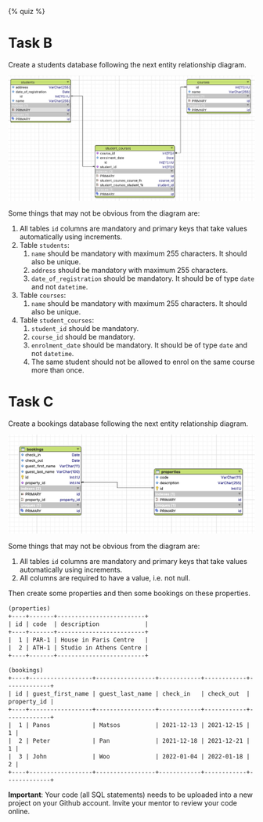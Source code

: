 {% quiz %}

# Task B

Create a students database following the next entity relationship diagram.

![Students Database ERD](./images/students-db-for-task.jpg)

Some things that may not be obvious from the diagram are:

1. All tables `id` columns are mandatory and primary keys that take values automatically using increments.
2. Table `students`:
    1. `name` should be mandatory with maximum 255 characters. It should also be unique.
    1. `address` should be mandatory with maximum 255 characters. 
    1. `date_of_registration` should be mandatory. It should be of type `date` and not `datetime`.
3. Table `courses`:
    1. `name` should be mandatory with maximum 255 characters. It should also be unique.
4. Table `student_courses`:
    1. `student_id` should be mandatory. 
    1. `course_id` should be mandatory.
    1. `enrolment_date` should be mandatory. It should be of type `date` and not `datetime`.
    1. The same student should not be allowed to enrol on the same course more than once.
    
    
# Task C

Create a bookings database following the next entity relationship diagram.

![Booking and Properties ERB](./images/bookings-and-properties.jpg)

Some things that may not be obvious from the diagram are:

1. All tables `id` columns are mandatory and primary keys that take values automatically using increments.
2. All columns are required to have a value, i.e. not null.

Then create some properties and then some bookings on these properties.

```
(properties)
+----+-------+-------------------------+
| id | code  | description             |
+----+-------+-------------------------+
|  1 | PAR-1 | House in Paris Centre   |
|  2 | ATH-1 | Studio in Athens Centre |
+----+-------+-------------------------+
```

```
(bookings)
+----+------------------+-----------------+------------+------------+-------------+
| id | guest_first_name | guest_last_name | check_in   | check_out  | property_id |
+----+------------------+-----------------+------------+------------+-------------+
|  1 | Panos            | Matsos          | 2021-12-13 | 2021-12-15 |           1 |
|  2 | Peter            | Pan             | 2021-12-18 | 2021-12-21 |           1 |
|  3 | John             | Woo             | 2022-01-04 | 2022-01-18 |           2 |
+----+------------------+-----------------+------------+------------+-------------+
```

**Important**: Your code (all SQL statements) needs to be uploaded into a new project on your Github account. Invite your mentor to review your code online.

